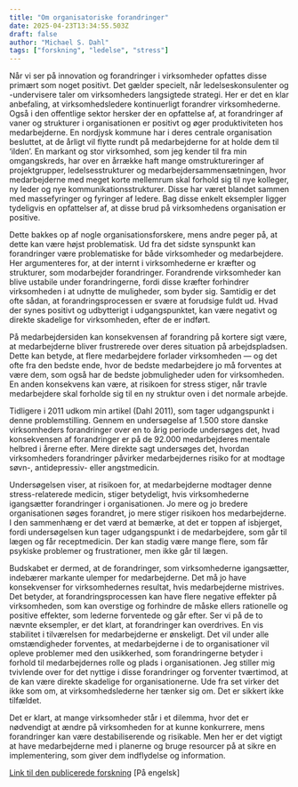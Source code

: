 ```yaml
---
title: "Om organisatoriske forandringer"
date: 2025-04-23T13:34:55.503Z
draft: false
author: "Michael S. Dahl"
tags: ["forskning", "ledelse", "stress"]
---
```


Når vi ser på innovation og forandringer i virksomheder opfattes disse primært som noget positivt. Det gælder specielt, når ledelseskonsulenter og -undervisere taler om virksomheders langsigtede strategi. Her er det en klar anbefaling, at virksomhedsledere kontinuerligt forandrer virksomhederne. Også i den offentlige sektor hersker der en opfattelse af, at forandringer af vaner og strukturer i organisationen er positivt og øger produktiviteten hos medarbejderne. En nordjysk kommune har i deres centrale organisation besluttet, at de årligt vil flytte rundt på medarbejderne for at holde dem til ‘ilden’. En markant og stor virksomhed, som jeg kender til fra min omgangskreds, har over en årrække haft mange omstruktureringer af projektgrupper, ledelsesstrukturer og medarbejdersammensætningen, hvor medarbejderne med meget korte mellemrum skal forhold sig til nye kolleger, ny leder og nye kommunikationsstrukturer. Disse har været blandet sammen med massefyringer og fyringer af ledere. Bag disse enkelt eksempler ligger tydeligvis en opfattelser af, at disse brud på virksomhedens organisation er positive.

Dette bakkes op af nogle organisationsforskere, mens andre peger på, at dette kan være højst problematisk. Ud fra det sidste synspunkt kan forandringer være problematiske for både virksomheder og medarbejdere. Her argumenteres for, at der internt i virksomhederne er kræfter og strukturer, som modarbejder forandringer. Forandrende virksomheder kan blive ustabile under forandringerne, fordi disse kræfter forhindrer virksomheden i at udnytte de muligheder, som byder sig. Samtidig er det ofte sådan, at forandringsprocessen er svære at forudsige fuldt ud. Hvad der synes positivt og udbytterigt i udgangspunktet, kan være negativt og direkte skadelige for virksomheden, efter de er indført.

På medarbejdersiden kan konsekvensen af forandring på kortere sigt være, at medarbejderne bliver frustrerede over deres situation på arbejdspladsen. Dette kan betyde, at flere medarbejdere forlader virksomheden — og det ofte fra den bedste ende, hvor de bedste medarbejdere jo må forventes at være dem, som også har de bedste jobmuligheder uden for virksomheden. En anden konsekvens kan være, at risikoen for stress stiger, når travle medarbejdere skal forholde sig til en ny struktur oven i det normale arbejde.

Tidligere i 2011 udkom min artikel (Dahl 2011), som tager udgangspunkt i denne problemstilling. Gennem en undersøgelse af 1.500 store danske virksomheders forandringer over en to årig periode undersøges det, hvad konsekvensen af forandringer er på de 92.000 medarbejderes mentale helbred i årerne efter. Mere direkte sagt undersøges det, hvordan virksomheders forandringer påvirker medarbejdernes risiko for at modtage søvn-, antidepressiv- eller angstmedicin.

Undersøgelsen viser, at risikoen for, at medarbejderne modtager denne stress-relaterede medicin, stiger betydeligt, hvis virksomhederne igangsætter forandringer i organisationen. Jo mere og jo bredere organisationen søges forandret, jo mere stiger risikoen hos medarbejderne. I den sammenhæng er det værd at bemærke, at det er toppen af isbjerget, fordi undersøgelsen kun tager udgangspunkt i de medarbejdere, som går til lægen og får receptmedicin. Der kan stadig være mange flere, som får psykiske problemer og frustrationer, men ikke går til lægen.

Budskabet er dermed, at de forandringer, som virksomhederne igangsætter, indebærer markante ulemper for medarbejderne. Det må jo have konsekvenser for virksomhedernes resultat, hvis medarbejderne mistrives. Det betyder, at forandringsprocessen kan have flere negative effekter på virksomheden, som kan overstige og forhindre de måske ellers rationelle og positive effekter, som lederne forventede og går efter. Ser vi på de to nævnte eksempler, er det klart, at forandringer kan overdrives. En vis stabilitet i tilværelsen for medarbejderne er ønskeligt. Det vil under alle omstændigheder forventes, at medarbejderne i de to organisationer vil opleve problemer med den usikkerhed, som forandringerne betyder i forhold til medarbejdernes rolle og plads i organisationen. Jeg stiller mig tvivlende over for det nyttige i disse forandringer og forventer tværtimod, at de kan være direkte skadelige for organisationerne. Ude fra set virker det ikke som om, at virksomhedslederne her tænker sig om. Det er sikkert ikke tilfældet.

Det er klart, at mange virksomheder står i et dilemma, hvor det er nødvendigt at ændre på virksomheden for at kunne konkurrere, mens forandringer kan være destabiliserende og risikable. Men her er det vigtigt at have medarbejderne med i planerne og bruge resourcer på at sikre en implementering, som giver dem indflydelse og information.

[Link til den publicerede forskning](tab:https://michaeldahl.github.io/files/pubs/Dahl-2011-ManSci.pdf) [På engelsk]